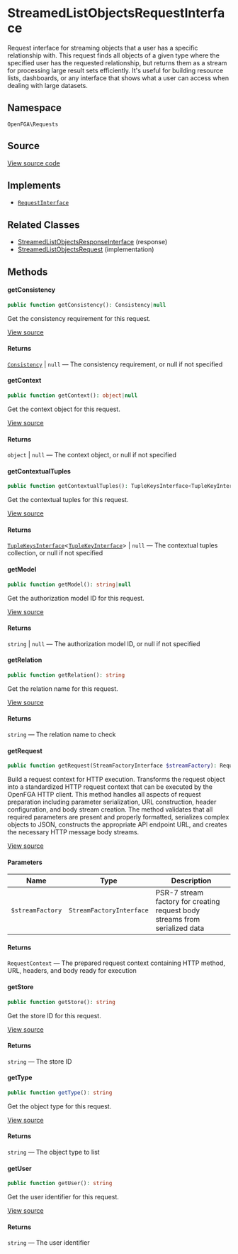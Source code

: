 # StreamedListObjectsRequestInterface

Request interface for streaming objects that a user has a specific relationship with. This request finds all objects of a given type where the specified user has the requested relationship, but returns them as a stream for processing large result sets efficiently. It&#039;s useful for building resource lists, dashboards, or any interface that shows what a user can access when dealing with large datasets.

## Namespace
`OpenFGA\Requests`

## Source
[View source code](https://github.com/evansims/openfga-php/blob/main/src/Requests/StreamedListObjectsRequestInterface.php)

## Implements
* [`RequestInterface`](RequestInterface.md)

## Related Classes
* [StreamedListObjectsResponseInterface](Responses/StreamedListObjectsResponseInterface.md) (response)
* [StreamedListObjectsRequest](Requests/StreamedListObjectsRequest.md) (implementation)

## Methods

#### getConsistency

```php
public function getConsistency(): Consistency|null
```

Get the consistency requirement for this request.

[View source](https://github.com/evansims/openfga-php/blob/main/src/Requests/StreamedListObjectsRequestInterface.php#L28)

#### Returns
[`Consistency`](Models/Enums/Consistency.md) &#124; `null` — The consistency requirement, or null if not specified
#### getContext

```php
public function getContext(): object|null
```

Get the context object for this request.

[View source](https://github.com/evansims/openfga-php/blob/main/src/Requests/StreamedListObjectsRequestInterface.php#L35)

#### Returns
`object` &#124; `null` — The context object, or null if not specified
#### getContextualTuples

```php
public function getContextualTuples(): TupleKeysInterface<TupleKeyInterface>|null
```

Get the contextual tuples for this request.

[View source](https://github.com/evansims/openfga-php/blob/main/src/Requests/StreamedListObjectsRequestInterface.php#L42)

#### Returns
[`TupleKeysInterface`](Models/Collections/TupleKeysInterface.md)&lt;[`TupleKeyInterface`](Models/TupleKeyInterface.md)&gt; &#124; `null` — The contextual tuples collection, or null if not specified
#### getModel

```php
public function getModel(): string|null
```

Get the authorization model ID for this request.

[View source](https://github.com/evansims/openfga-php/blob/main/src/Requests/StreamedListObjectsRequestInterface.php#L49)

#### Returns
`string` &#124; `null` — The authorization model ID, or null if not specified
#### getRelation

```php
public function getRelation(): string
```

Get the relation name for this request.

[View source](https://github.com/evansims/openfga-php/blob/main/src/Requests/StreamedListObjectsRequestInterface.php#L56)

#### Returns
`string` — The relation name to check
#### getRequest

```php
public function getRequest(StreamFactoryInterface $streamFactory): RequestContext
```

Build a request context for HTTP execution. Transforms the request object into a standardized HTTP request context that can be executed by the OpenFGA HTTP client. This method handles all aspects of request preparation including parameter serialization, URL construction, header configuration, and body stream creation. The method validates that all required parameters are present and properly formatted, serializes complex objects to JSON, constructs the appropriate API endpoint URL, and creates the necessary HTTP message body streams.

[View source](https://github.com/evansims/openfga-php/blob/main/src/Requests/RequestInterface.php#L57)

#### Parameters
| Name             | Type                     | Description                                                                 |
| ---------------- | ------------------------ | --------------------------------------------------------------------------- |
| `$streamFactory` | `StreamFactoryInterface` | PSR-7 stream factory for creating request body streams from serialized data |

#### Returns
`RequestContext` — The prepared request context containing HTTP method, URL, headers, and body ready for execution
#### getStore

```php
public function getStore(): string
```

Get the store ID for this request.

[View source](https://github.com/evansims/openfga-php/blob/main/src/Requests/StreamedListObjectsRequestInterface.php#L63)

#### Returns
`string` — The store ID
#### getType

```php
public function getType(): string
```

Get the object type for this request.

[View source](https://github.com/evansims/openfga-php/blob/main/src/Requests/StreamedListObjectsRequestInterface.php#L70)

#### Returns
`string` — The object type to list
#### getUser

```php
public function getUser(): string
```

Get the user identifier for this request.

[View source](https://github.com/evansims/openfga-php/blob/main/src/Requests/StreamedListObjectsRequestInterface.php#L77)

#### Returns
`string` — The user identifier
